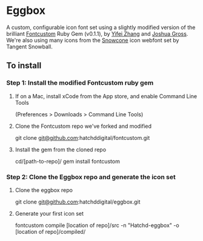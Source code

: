 # Eggbox

A custom, configurable icon font set using a slightly modified version of the brilliant [Fontcustom](http://fontcustom.com/) Ruby Gem (v0.1.1), by [Yifei Zhang](https://twitter.com/exYZ) and [Joshua Gross](https://twitter.com/endtwist). We're also using many icons from the [Snowcone](http://tangentsnowball.github.com/Snowcone/index.html) icon webfont set by Tangent Snowball.

## To install

### Step 1: Install the modified Fontcustom ruby gem

1. If on a Mac, install xCode from the App store, and enable Command Line Tools

	(Preferences > Downloads > Command Line Tools)

2. Clone the Fontcustom repo we've forked and modified

	git clone git@github.com:hatchddigital/fontcustom.git

3. Install the gem from the cloned repo

	cd/[path-to-repo]/
	gem install fontcustom

### Step 2: Clone the Eggbox repo and generate the icon set

1. Clone the eggbox repo

	git clone git@github.com:hatchddigital/eggbox.git

2. Generate your first icon set

	fontcustom compile [location of repo]/src -n "Hatchd-eggbox" -o [location of repo]/compiled/

